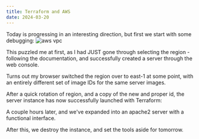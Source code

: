 ```yaml
---
title: Terraform and AWS
date: 2024-03-20
---
```


Today is progressing in an interesting direction, but first we start with some debugging:
![aws vpc](docs/assets/awsvpc.avif)

This puzzled me at first, as I had JUST gone through selecting the region - following the documentation, and successfully created a server through the web console.

Turns out my browser switched the region over to east-1 at some point, with an entirely different set of image IDs for the same server images.

After a quick rotation of region, and a copy of the new and proper id, the server instance has now successfully launched with Terraform:

A couple hours later, and we've expanded into an apache2 server with a functional interface.

After this, we destroy the instance, and set the tools aside for tomorrow.
